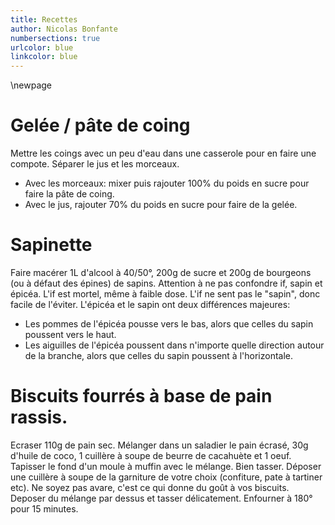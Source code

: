 ```yaml
---
title: Recettes
author: Nicolas Bonfante
numbersections: true
urlcolor: blue
linkcolor: blue
---
```

\newpage

# Gelée / pâte de coing
Mettre les coings avec un peu d'eau dans une casserole pour en faire une compote.
Séparer le jus et les morceaux. 

* Avec les morceaux: mixer puis rajouter 100% du poids en sucre pour faire la pâte de coing.
* Avec le jus, rajouter 70% du poids en sucre pour faire de la gelée.

# Sapinette
Faire macérer 1L d'alcool à 40/50°, 200g de sucre et 200g de bourgeons (ou à défaut des épines) de sapins.
Attention à ne pas confondre if, sapin et épicéa. L'if est mortel, même à faible dose. L'if ne sent pas le "sapin", donc facile de l'éviter. L'épicéa et le sapin ont deux différences majeures:

* Les pommes de l'épicéa pousse vers le bas, alors que celles du sapin poussent vers le haut.
* Les aiguilles de l'épicéa poussent dans n'importe quelle direction autour de la branche, alors que celles du sapin poussent à l'horizontale.

# Biscuits fourrés à base de pain rassis.
Ecraser 110g de pain sec.
Mélanger dans un saladier le pain écrasé, 30g d'huile de coco, 1 cuillère à soupe de beurre de cacahuète et 1 oeuf.
Tapisser le fond d'un moule à muffin avec le mélange. Bien tasser.
Déposer une cuillère à soupe de la garniture de votre choix (confiture, pate à tartiner etc). Ne soyez pas avare, c'est ce qui donne du goût à vos biscuits.
Deposer du mélange par dessus et tasser délicatement.
Enfourner à 180° pour 15 minutes.
